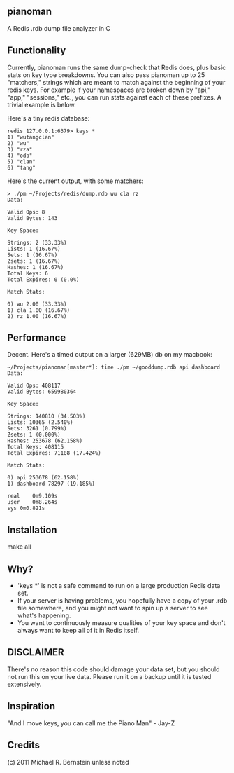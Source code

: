pianoman
--------

A Redis .rdb dump file analyzer in C

Functionality
-------------

Currently, pianoman runs the same dump-check that Redis does, plus basic stats
on key type breakdowns.  You can also pass pianoman up to 25 "matchers," strings
which are meant to match against the beginning of your redis keys.  For example
if your namespaces are broken down by "api," "app," "sessions," etc., you can
run stats against each of these prefixes.  A trivial example is below.

Here's a tiny redis database:

    redis 127.0.0.1:6379> keys *
    1) "wutangclan"
    2) "wu"
    3) "rza"
    4) "odb"
    5) "clan"
    6) "tang"

Here's the current output, with some matchers:

    > ./pm ~/Projects/redis/dump.rdb wu cla rz
    Data:

    Valid Ops: 8
    Valid Bytes: 143

    Key Space:

    Strings: 2 (33.33%)
    Lists: 1 (16.67%)
    Sets: 1 (16.67%)
    Zsets: 1 (16.67%)
    Hashes: 1 (16.67%)
    Total Keys: 6
    Total Expires: 0 (0.0%)

    Match Stats:

    0) wu 2.00 (33.33%)
    1) cla 1.00 (16.67%)
    2) rz 1.00 (16.67%)

Performance
-----------

Decent. Here's a timed output on a larger (629MB) db on my macbook:

    ~/Projects/pianoman[master*]: time ./pm ~/gooddump.rdb api dashboard
    Data:

    Valid Ops: 408117
    Valid Bytes: 659980364

    Key Space:

    Strings: 140810 (34.503%)
    Lists: 10365 (2.540%)
    Sets: 3261 (0.799%)
    Zsets: 1 (0.000%)
    Hashes: 253678 (62.158%)
    Total Keys: 408115
    Total Expires: 71108 (17.424%)

    Match Stats:

    0) api 253678 (62.158%)
    1) dashboard 78297 (19.185%)

    real	0m9.109s
    user	0m8.264s
    sys	0m0.821s


Installation
------------

make all

Why?
----

* 'keys *' is not a safe command to run on a large production Redis data set.
* If your server is having problems, you hopefully have a copy of your .rdb file
somewhere, and you might not want to spin up a server to see what's happening.
* You want to continuously measure qualities of your key space and don't always
want to keep all of it in Redis itself.

DISCLAIMER
----------

There's no reason this code should damage your data set, but you should not run
this on your live data.  Please run it on a backup until it is tested extensively.

Inspiration
-----------

"And I move keys, you can call me the Piano Man" - Jay-Z

Credits
-------

(c) 2011 Michael R. Bernstein unless noted
